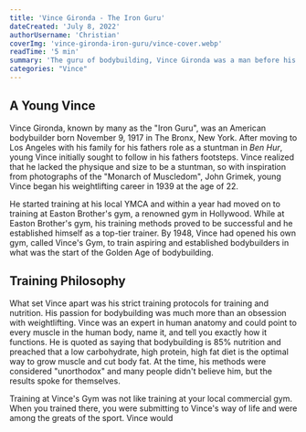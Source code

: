 ```yaml
---
title: 'Vince Gironda - The Iron Guru'
dateCreated: 'July 8, 2022'
authorUsername: 'Christian'
coverImg: 'vince-gironda-iron-guru/vince-cover.webp'
readTime: '5 min'
summary: 'The guru of bodybuilding, Vince Gironda was a man before his time. His understanding of weight lifting and nutrition made him the best trainer of all time.'
categories: "Vince"
---
```


## A Young Vince

Vince Gironda, known by many as the "Iron Guru", was an American bodybuilder born November 9, 1917 in The Bronx, New York. After moving to Los Angeles with his family for his fathers role as a stuntman in _Ben Hur_, young Vince initially sought to follow in his fathers footsteps. Vince realized that he lacked the physique and size to be a stuntman, so with inspiration from photographs of the "Monarch of Muscledom", John Grimek, young Vince began his weightlifting career in 1939 at the age of 22.

He started training at his local YMCA and within a year had moved on to training at Easton Brother's gym, a renowned gym in Hollywood. While at Easton Brother's gym, his training methods proved to be successful and he established himself as a top-tier trainer. By 1948, Vince had opened his own gym, called Vince's Gym, to train aspiring and established bodybuilders in what was the start of the Golden Age of bodybuilding.

## Training Philosophy

What set Vince apart was his strict training protocols for training and nutrition. His passion for bodybuilding was much more than an obsession with weightlifting. Vince was an expert in human anatomy and could point to every muscle in the human body, name it, and tell you exactly how it functions. He is quoted as saying that bodybuilding is 85% nutrition and preached that a low carbohydrate, high protein, high fat diet is the optimal way to grow muscle and cut body fat. At the time, his methods were considered "unorthodox" and many people didn't believe him, but the results spoke for themselves.

Training at Vince's Gym was not like training at your local commercial gym. When you trained there, you were submitting to Vince's way of life and were among the greats of the sport. Vince would
